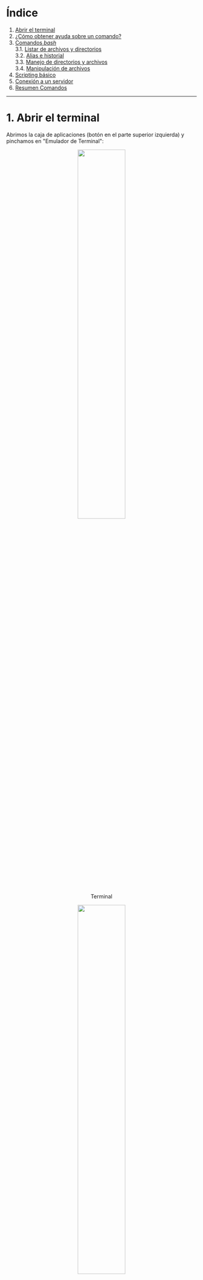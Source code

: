 # Índice <a name="indice"></a>

1. [Abrir el terminal](#terminal)
2. [¿Cómo obtener ayuda sobre un comando?](#ayuda)  
3. [Comandos _bash_](#comandos)  
	3.1. [Listar de archivos y directorios](#archivos)  
	3.2. [Alias e historial](#alias)  
	3.3. [Manejo de directorios y archivos](#directorios)  
	3.4. [Manipulación de archivos](#ficheros)  
4. [Scripting básico](#scripts)
5. [Conexión a un servidor](#server)
6. [Resumen Comandos](#resumen)
<!--7. [Tarea](#tarea) -->

<!--
Cosas pendientes que sería interesante ver
wget / curl
scp
ftp/sftp
-->

***

# 1. Abrir el terminal <a name="terminal"></a> 

Abrimos la caja de aplicaciones (botón en el parte superior izquierda) y pinchamos en "Emulador de Terminal":  
<p align="center" width="100%">
	<img width="50%" src="./images/desktop.png">
</p>

<p align="center">Terminal</p>
<p align="center" width="100%">
	<img width="50%" src="./images/terminal.png">
</p>

# 2. ¿Cómo obtener ayuda sobre un comando?  <a name="ayuda"></a>  

> Ir al [Índice](#indice)

Para obtener ayuda sobre el uso de cualquier comando de _bash_ (_shell_ más habitual en GNU/Linux) podemos recurrir al [manual oficial de _bash_](https://www.gnu.org/software/bash/manual/bash.html), pero también podemos obtener ayuda directamente en el terminal usando el siguiente comando:  

```bash
# Quiero saber qué opciones tiene el comando "ls"
man ls
```

<p align="center" width="100%">
	<img width="50%" src="./images/man_ls.png">
</p>


También podemos probar lo siguiente:
```bash
ls --help
```

> [!NOTE]  
> Algunos comandos en lugar de _--help_ usan sólo _-h_.  

Si usamos el segundo comando nos muestra en el terminal (salida estándar o _stdout_) todo el texto de la ayuda completo y tendremos que ir subiendo para buscar la información que buscamos. Sin embargo, con _mam ls_ la ayuda se muestra poco a poco de modo que pulsado las flechas del teclado (o también la barra espaciadora) podremos ir avanzando en el texto de la ayuda. Para salir debemos pulsar "q" o _ctrl+c_ (cancelar un proceso). 

Otra opción sería usar el comando _whatis_ que nos devuelve una muy breve reseña de en qué consiste el comando:

```bash
whatis ls
# Salida: ls (1) - list directory contents
```

Una herramienta muy útil online es [explainshell.com](https://explainshell.com/) donde podemos poner el comando completo que no entendemos (con sus parámetros/opciones) y nos explicada cada parte de éste de una manera bastante visual:  

<p align="center" width="100%">
	<img width="100%" src="./images/explainshell.png">
</p>

Finalmente, todo buen "Bioinformático" copia y pega el comando (o el mensaje de error de algún comando) en _google_ para encontrar la solución navegando por las distintas páginas. Pero más recientemente, las herramientas de inteligencia artificial (ChatGPT, Gemini, Copilot, etc.) nos permiten obtener la misma ayuda sin necesidad de navegar por varias páginas hasta encontrar la solución (pero hay que tener unos conocimientos mínimos para entender si lo que nos está diciendo es correcto o no).  

<p align="center" width="100%">
	<img width="75%" src="./images/gemini.png">
</p>

# 3. Comandos _bash_ <a name="comandos"><a/>  

[Índice](#indice)

La mayoría de las distribuciones de GNU/Linux utilizan _bash_ como _shell_ pero existen muchas otras como _tsch_, _zsh_, _sh_, _ksh_, etc. En Mac, desde que utilizan sus propios procesadores (M1, M2, etc.) utilizan por defecto _zsh_, que se puede cambiar por _bash_, aunque la mayoría de los comandos son iguales en todas las _shell_. 


## 3.1. Listar de archivos y carpetas <a name="archivos"><a/>  

> Ir al [Índice](#indice)

### _ls_ (_list_)

Este comando permite ver/listar los archivos/ficheros y las carpetas/directorios que hay en la ubicación actual:  

```bash
ls
```
<p align="center" width="100%">
	<img width="75%" src="./images/ls.png">
</p>

En la mayoría de las _shells_ actualmente los archivos y directorias se colorean de manera diferente (también los enlaces simbólicos o accessos directos, ver más abajo para saber qué son).  

Pero si no es así y queremos ver los archivos y carpetas coloreados diferencialmente debemos usar la siguiente opción:  

```bash
ls --color=auto

# En Mac sería: ls -G
```

Si queremos obtener más información de los archivos y directorios podemos utilizar la opción _-l_ que además nos proporciona un formato tipo tabla más fácil de visualizar:  

```bash
ls -l
```
<p align="center" width="100%">
	<img width="75%" src="./images/ls2.png">
</p>


El espacio que ocupan los archivos por defecto se nos indica en bytes, pero si queremos que se indique de una manera más comprensible podemos añadir la opción _-h_:

```bash
ls -l -h 

# También podemos juntar las opciones

ls -lh
```
<p align="center" width="100%">
	<img width="75%" src="./images/ls3.png">
</p>

Si queremos ordenar los archivos por su fecha de modificación (más reciente a más antiguo) podemos utilizar la opción _-t_:

```bash
ls -lht
```

<p align="center" width="100%">
	<img width="75%" src="./images/ls4.png">
</p>

Si queremos que el orden sea el inverso (más antiguo a más reciente) añadimos la opción _-r_:

```bash
ls -lhtr
```

<p align="center" width="100%">
	<img width="75%" src="./images/ls5.png">
</p>

Lo que nos muestra el comando _ls_ con las opciones que hemos visto hasta ahora son solo los archivos y directorios visibles, sin embargo, hay muchos otros archivos o directorios ocultos, cuyo nombre empieza por "." que generalmente no vemos, y que conviene no tocar si no tenemos mucha experiencia con GNU/Linux. Para ver los archivos y directorios ocultos usaremos la opción _-a_:

```bash
ls -lha
```

<p align="center" width="100%">
	<img width="75%" src="./images/ls6.png">
</p>

<a name="dir_especiales"><a/>
Aquí quiero que veamos dos directorios especiales que existen dentro de todos los directorios:

- Directorio ".": hace referencia al propio directorio en el que nos encontramos.  
- Directorio "..": hace referencia al directorio superior (_parent_) que nos permitirá cambiar a este.  

La utilidad de estos dos directorios especiales los veremos en el siguiente apartado.  

Otro archivo oculto interesante es _.profile_ o _.bashrc_ donde, cuando tiene más experiencia, puedes incluir instrucciones que se ejecutarán al arrastar el terminal.  

> Si queremos crear un fichero oculto por la razón que sea, simplemente tenemos que cambiarle el nombre para que empiece por ".".  

## 3.2 Alias e historial <a name="alias"><a/>  

> Ir al [Índice](#indice)

En el caso del comando _ls_, que es un comando muy utilizado, si queremos usar varias de las opciones que hemos visto, puede ser un poco tedioso escribirlo todas las veces (_ls -lh --color=auto_). Afortunadamente, en casi todos los sistemas basado en Linux tenemos la opción de pulsar la flecha hacia arriba para ver los comandos que hemos escrito anteriormente (con posibilidad de editarlos si había algún error). Esto es lo que se conoce como historial, que también podemos verlo escribiendo _history_. 

```bash
history
```

<p align="center" width="100%">
	<img width="50%" src="./images/history.png">
</p>

Podemos copiar comandos del historial para volver a usarlos. 

> [!IMPORTANT]
> Para copiar y pegar en el terminal no se usa _**ctrl+c**_ y _**ctrl+v**_ (principalmente porque _**ctrl+c**_ está reservado para cancelar algún comando en ejecución). Podemos usar el botón derecho del ratón y darle a copiar/pegar en el menú que aparece o podemos usar _**ctrl+shift+c**_ para copiar y _**ctrl+shift+v**_ para pegar (si lo que copiamos y pegamos tienes varias líneas aparecerá una ventana que nos preguntará si estamos seguros).  

Además del historial, podemos crear un _alias_ (es como una especie de acceso directo o atajo). Tendremos que decidir un nombre para nuestro comando abreviado (por ejemplo, yo voy a usar la letra "l":

```bash
alias l='ls -lh --color=auto'
```

> [!IMPORTANT]
> Hay que tener cuidado al elegir el nombre de los alias para evitar usar algún termino que ya exista para otro comando.  

De este modo cada vez que yo ejecute _l_ en realidad estaré ejecutando _ls -lh --color=auto_. Sin embargo, cuando cerremos el terminal y lo volvamos a abrir el alias habrá desaparecido. Para hacerlo permanente habrá que meter esta instrucción en el fichero _.bashrc_ (en otras _shells_ este fichero puede llamarse de manera diferente: _.tcshrc_, _.zhrc_, etc.). Estos ficheros se denominan _ficheros de iniciación_ y contienen instrucciones esenciales para el funcinamiento de la _shell_ como la localización de los comandos, librerías y binarios que estamos ejecutando. Estos ficheros son leidos cuando iniciamos una sesión en el terminal.  

Para añadir una insctrucción en _.bashrc_ vamos a utilizar un editor de texto que viene integrado en el terminal: _nano_.  

```bash
nano .bashrc
```
<p align="center" width="100%">
	<img width="75%" src="./images/nano1.png">
</p>

Este fichero contiene muchas instrucciones que no vamos a tocar. Simplemente iremos al final del fichero, usando las fechas del teclado, y añadiremos al final el alias que queremos usar:  

<p align="center" width="100%">
	<img width="75%" src="./images/nano2.png">
</p>

Para salir/guardar los cambios pulsamos _**ctrl+x**_, nos preguntará si queremos guardar los cambios, pulsaremos "y" y luego nos pedirá confirmar el nombre del fichero pulsando "enter".  

Entonces habremos salido del editor, pero aún no se habrán actualizado los cambios que hemos introducido en el fichero. Para actualizarlo podemos hacer un _source .bashrc_, que básicamente lee el fichero y ejecuta los comando que hay en él o bien cerramos el terminal y lo volvemos a abrir, ya que estos ficheros se leen/ejecutan al arrascar el terminal. Ahora ya tenemos el alias disponible y no tendremos que volver a escribir todo el comando de nuevo. Obviamente podemos tener todos los alias que queramos, por ejemplo, otro alias interesante sería _alias ll='ls -lhtra --color=auto'_ que nos permite ver todos los ficheros, incluidos los ocultos ordenados por fecha de manera inversa. Esto es útil para ver los ficheros/directorios nuevos que se hayan creado como parte de un programa/comando que estemos ejecutando.  

## 3.3. Manejo de directorios y archivos <a name="directorios"><a/>  

> Ir al [Índice](#indice)

Antes de empezar a aprender los comandos necesarios para movernos y manejar directorios es necesario que conozcamos la estructura de directorios de Linux. 

Los sistemas GNU/Linux tienen un patrón bastante estricto y específico al respecto de la organización jerárquica de los directorios, definido por _Filesystem Hierarquy Standard_ (_FHS_), para evitar problemas de compatibilidad entre distribuciones y conseguir un sistema operativo sólido.  

La base de esta jerarquía es el directorio raíz (_root_), que se representa con el signo «/», y contiene al resto de directorios/archivos. 

<p align="center" width="100%">
	<img width="100%" src="./images/tree.jpg">
</p>

Dentro del directorio raíz («/») encontramos varios directorios que posee funciones específicas para el sistema operativo. Los principales se describen en la siguiente tabla:


| Directorio  | Descripción                                                                                                                         |
|-------------|-------------------------------------------------------------------------------------------------------------------------------------|
| /bin        | aplicaciones binarias importantes                                                                                                   |
| /boot       | Ficheros de configuración del arranque, núcleos y otros ficheros necesarios para el arranque (boot) del equipo.                     |
| /dev        | los ficheros de dispositivo                                                                                                         |
| /etc        | ficheros de configuración, scripts de arranque, etc.                                                                                |
| /home       | directorios personales (home) para los diferentes usuarios.                                                                         |
| /lib        | librerías del sistema (libraries)                                                                                                   |
| /media      | particiones montadas (cargadas) automáticamente en el disco duro y medios (media) extraíbles como CDs, cámaras digitales, etc.      |
| /mnt        | sistemas de archivos montados manualmente en el disco duro.                                                                         |
| /opt        | proporciona una ubicación donde instalar aplicaciones opcionales (de terceros)                                                      |
| /proc       | directorio dinámico especial que mantiene información sobre el estado del sistema, incluyendo los procesos actualmente en ejecución |
| /root       | directorio personal del usuario root (superusuario); también llamado "barra-root".                                                  |
| /sbin       | binarios importantes del sistema                                                                                                    |
| /sys        | archivos del sistema (system)                                                                                                       |
| /tmp        | temporary files                                                                                                                     |
| /usr        | aplicaciones y archivos a los que puede acceder la mayoría de los usuarios                                                          |
| /var        | archivos variables como archivos de registros y bases de datos                                                                      |  

Para más detalles ver: [Linux Fundation](https://www.linuxfoundation.org/blog/blog/classic-sysadmin-the-linux-filesystem-explained), [Ayuda Linux](https://ayudalinux.com/estructura-sistema-archivos/) y [Ayuda Ubuntu](https://help.ubuntu.com/kubuntu/desktopguide/es/directories-file-systems.html).  

En este punto no es muy importante conocer los detalles de cada uno de estos directorios, ya que para hacer modificaciones en estos se requieren conocimientos más avanzados. 

El único directorio en el que nosotros vamos a trabajar en _home_, que contiene los archivos/directorios de cada uno de los usuarios (un mismo equipo con Linux puede tener más de un usuario definido, igual que en otros sistemas operativos). Cuando arrancamos el terminal o el visor de archivos generalmente nos llevará a la carpeta de nuestro usuario dentro de la carpeta _home_, por ejemplo, _/home/usuario/_. Para saber el directorio en el que nos encontramos podemos utilizar el comando _pwd_:

```bash
pwd

# Salida: /home/usuario
```

### Moverse entre directorios

Para cambiar de directorio utilizaremos el comando _cd_ (_change directory_). Por ejemplo, si queremos acceder a la carpeta _Descargas_ dentro de nuestra carpeta de usuario podemos escribir:

```bash
cd Descargas
```

Tras ello podemos comprobar con _pwd_ que ahora estamos en la carpeta _/home/usuario/Descargas/_.  

¿Qué ocurre si en lugar de _Descargas_ nos equivocamos y escribimos el nombre mal por error?  

```bash
cd descargas

# Salida: bash: cd: descargas: No existe el archivo o el directorio
```
> [!IMPORTANT]
> Efectivamente, Linux distingue entre mayúsculas y minúsculas, y por lo tanto, la carpeta _descargas_ no existe, y así nos lo indica el comando cuando lo ejecutamos.  

Para evitar este tipo de errores al escribir podemos hacer uso del tabulador (tecla TAB). Simplemente escribiendo las primeras letras del nombre de un archivo o directorio el terminal completará el nombre si sólo hay una opción, si hubiera más, pulsando TAB dos veces, te mostrará los nombre disponibles en el directorio actual. En el segundo caso podemos añadir alguna letra más del nombre y pulsar TAB para que se complete el nombre. Esto se conoce como _autocompletado_, y es muy útil para evitar errores.  

Bien, ahora que estamos en _/home/usuario/Descargas/_, ¿cómo vuelvo hacia atrás, a la carpeta anterior?  
Para ello usaremos uno de los 2 directorios especiales que hay dentro de cada directorio que vimos antes (ver [aquí](#dir_especiales)). En este caso usaremos el directorio ".." que hace referencia al directorio superior (_parent_), el que esta justo encima en la jerarquía:

```bash
cd ..
```

Ahora, si usamos _pwd_, podremos comprobar que hemos vuelto a _/home/usuario/_, y por lo tanto, hemos salido de la carpeta _Descargas_. 

Si queremos movernes varios niveles al mismo tiempo podemos encaderar la ruta a la que queremos entrar, Por ejemplo:

```bash
cd snap/firefox/common/
```

Y para ir hacia atrás varios directorios basta con encaderar ".." así:

```bash
cd ../../..
```

De este modo hemos ido 3 directorios hacia abajo en el jerarquía, hasta llegar a _/home/usuario/snap/firefox/common/_ y luego hemos subido 3 directorio para volver a _/home/usuario/_. 

Si ejecutamos el comando _cd_ sin ningún argumento (en este caso una ruta de un directorio) nos llegará a la carpeta _/home/usuario/_, que generalmente se refiero como _home_. También es posible hacer lo mismo con el caracter especial «~» (virgulilla, alt+4):

```bash
cd ~

# o podríamos usar este comodín en una ruta de directorios si no estamos en home

cd ~/snap/firefox/common/

# Esto es lo mismo que 
cd /home/usuario/snap/firefox/common/

# ~ = /home/usuario/

```

La otra carpeta especial que vimos anteriormente (".") hace referencia al directorio en el que estamos, es como decirle a la _shell_ que estamos aquí. Por lo tanto, podemos especificar un poco más al cambiar de directorio, borrar un directorio o un fichero, etc., añadiendo este punto en las instrucciones:

```bash
# Ejemplos- 
cd ./bia
rm -r ./bia
rm ./mi_fichero.txt
```
Esto no parece muy útil ahora mismo (a la par que inecesario), pero lo será necesario más adelante.

Por otro lado, si en lugar de movernos con _cd_, lo único que queremos es ver que hay en una carpeta podemos usar el comando _ls_ con la ruta que queremos explorar:

```bash
ls -lh snap/firefox/
# o
ls -lh ./snap/firefox/
# o
ls -lh ~/snap/firefox/
# o
ls -lh /home/usuario/snap/firefox/

# Todas son equivalentes
```
De esta manera veremos el contenido de la carpeta sin movernos de donde estamos.  

### Crear y borrar archivos y carpetas

Ahora vamos a crear un directorio con el comando _mkdir_ (_make directory_):

```bash
# vamos a home
cd
#
mkdir bia
```

Para eliminarlo usaremos el comando _rmdir_ (_remove directory_):
```bash
rmdir bia
```

> [!NOTE]
> _rmdir_ sólo sirve para eliminar directorios que estén vacíos.  

Vamos ahora a crear el directorio de nuevo, nos meteremos en este, y vamos a crear un fichero en su interior con el comando _touch_ (crea un fichero vacío con el nombre especificado) y un subdirectorio:

```bash
mkdir bia
cd bia
touch mi_fichero.txt
mkdir sub_bia
cd ..
```
> [!NOTE]
> Es recomendable no usar espacios, tildes o caracteres especiales (¿?!$.., salvo "-" o "\_") en los nombres de archivos o directorios en Linux. 

Si ahora intentamos borrar el directorio con _rmdir_ nos a dará el siguiente error:

`rmdir: fallo al borrar 'bia': El directorio no está vacío`

Podemos entrar en el directorio _bia_ y borrar el archivo _mi_fichero.txt_ con el comando _rm_ (_remove_) y el subdirectorio _sub_bia_ con _rmdir_ (que está vacío)...

```bash
cd bia
rm mi_fichero.txt
rmdir sub_bia
cd ..
```

O, podemos hacer uso de la _-r_ del comando _rm_ que elimina el contenido de un directorio de manera recursiva, es decir, entra en el directorio y todos los subdirectorio y elimina todas los archivos y directorios que encuentre.  

```bash
rm -r bia
```

> [!WARNING]
> Lo que se borra en el terminal (a través de la _shell_) se elimina definitivamente, no va a ninguna papelera de reciclaje de la que podemos recuperar lo archivos o directorios. Por lo tanto, hay que estar muy seguro cuando se borra algo. Para evitar errores podemos usar la opción _-i_ de _rm_ para que nos pregunte antes de borrar si estamos seguros (_rm -i mi_fichero.txt_). Podríamos incluir un alias en _.bashrc_ como ya hicimos antes para que siempre nos pregunta y evitar problemas (_alias rm='rm -i'_).  


### Mover/renombrar y copiar archivos y directorios

Antes de empezar necesitamos crear algunos archivos y directorios:

```bash
cd
mkdir bia
cd bia
mkdir sub_bia
mkdir sub_bia_2
touch mi_fichero.txt
touch ./sub_bia_2/mi_fichero_2.txt
cd ~/bia
```

Podemos usar el comando _tree_ para ver la estructura del directorio que hemos creado:
```bash
tree .

# Salida:
# .
#├── mi_fichero.txt
#├── sub_bia
#└── sub_bia_2
#    └── mi_fichero_2.txt
```

Ahora vamos a hacer algunos movimientos. 

Vamos a mover _mi_fichero.txt_ a la carpeta _sub_bia_. Para ello usaremos el comando _mv_ (_move_):
```bash
mv mi_fichero.txt sub_bia

# mv ./mi_fichero.txt ./sub_bia
# También podemos añadir una barra (slash) al final de sub_bia para especificar que es un directorio
# mv ./mi_fichero.txt ./sub_bia/

tree .
# .
# ├── sub_bia
# │   └── mi_fichero.txt
# └── sub_bia_2
#     └── mi_fichero_2.txt
```

Para mover directorios se hace exáctamente igual. Vamos a mover _sub_bia_ dentro de _sub_bia_2_:

```bash
mv sub_bia sub_bia_2
# mv ./sub_bia ./sub_bia_2
# mv ./sub_bia/ ./sub_bia_2/
tree .
# .
# └── sub_bia_2
#     ├── mi_fichero_2.txt
#     └── sub_bia
#         └── mi_fichero.txt
```

Básicamente el comando _mv_ toma 2 argumentos (o más, ver más abajo); lo que queremos mover y dónde queremos moverlo.  

¿Cómo muevo la carpeta _sub_bia_ fuera de _sub_bia_2_ donde estaba antes? Hay varias opciones:

```bash
# Escribiendo las rutas completas (o rutas absolutas)
mv /home/usuario/bia/sub_bia_2/sub_bia/ /home/usuario/bia/

# Usando la carpeta especial "." (desde /home/usuario/bia/, es decir, le decimos que mueva la carpeta a "aquí")
mv sub_bia_2/sub_bia .
# mv ./sub_bia_2/sub_bia .
# mv ./sub_bia_2/sub_bia/ .

# Usando la carpeta especial ".." (desde /home/usuario/bia/sub_bia_2/, es decir, le decimos que mueva la carpeta a la carpeta superior o parent)
cd sub_bia_2
mv sub_bia ..
# mv ./sub_bia ..
# mv ./sub_bia/ ..
```
Con ficheros, en lugar de directorios el comando _mv_ funciona exáctamente igual. También podemos mover más de una cosa a la vez. Para ello, le vamos a indicar varias cosas que queremos mover y por último el destino. Es decir, en este caso, el comando tomará más argumentos, siendo el último el destino. Vamos a mover los ficheros _mi_fichero.txt_ (dentro de _sub_bia_) y _mi_fichero_2.txt_ (dentro de _sub_bia_2_) a la carpeta superior (_bia_):

```bash
cd /home/usuario/bia
mv sub_bia/mi_fichero.txt sub_bia_2/mi_fichero_2.txt .
# mv /home/usuario/bia/sub_bia/mi_fichero.txt /home/usuario/bia/sub_bia_2/mi_fichero_2.txt /home/usuario/bia
tree .
#.
#├── mi_fichero_2.txt
#├── mi_fichero.txt
#├── sub_bia
#└── sub_bia_2
```

¿Cómo cambiamos el nombre a un archivo/directorio? 

Usando el comando _mv_, pero en lugar de ponerle un destino distinto al actual le indicamos el nuevo nombre que queremos darle. Obviamente este nuevo nombre debe ser único, que no exista un archivo o directorio con ese nombre, porque en el caso de existir lo que estamos haciendo en mover el archivo/directorio o en el peor de los casos estaremos sobre-escribiendo un archivo que ya existe. Vamos a renombrar _mi_fichero.txt_ a _mi_archivo.txt_:

```bash
mv mi_fichero.txt mi_archivo.txt
tree .
#.
#├── mi_fichero_2.txt
#├── mi_archivo.txt
#├── sub_bia
#└── sub_bia_2
```

Ahora vamos a renombrar el directorio _sub_bia_:

```bash
mv sub_bia sub_bia_1
tree .
#.
#├── mi_fichero_2.txt
#├── mi_archivo.txt
#├── sub_bia_1
#└── sub_bia_2
```

Las operaciones de renombrado y movimiento se pueden combinar, es decir, podemos mover y renombrar un fichero/directorio a la vez:

```bash
mv mi_fichero_2.txt ./sub_bia_2/mi_archivo_2.txt

tree .
#.
#├── mi_archivo.txt
#├── sub_bia_1
#└── sub_bia_2
#    └── mi_archivo_2.txt
```

Tomamos _mi_fichero_2.txt_ y le damos un nuevo destino en _sub_bia_2_ con un nuevo nombre _mi_archivo_2.txt_.  

Para copiar archivos o carpetas usaremos el comando _cp_ (_copy_) de manera muy similar a cómo hemos usado el comando _mv_. En general a _cp_ debemos pasarle 2 argumentos, aquello que queremos copias (archivos or directorios) y dónde queremos copiarlos.  

Por ejemplo, vamos a copiar el fichero _mi_archivo.txt_ al interior de la carpeta _sub_bia_1_:

```bash
cp mi_archivo.txt sub_bia_1

tree .
#.
#├── mi_archivo.txt
#├── sub_bia_1
#    └── mi_archivo.txt
#└── sub_bia_2
#    └── mi_archivo_2.txt
```

¿Cómo hago una copia del fichero _mi_archivo.txt_ en el mismo directorio? Obviamente no podrá llamarse igual, porque entonces no estaremos haciendo una copia. Entonces, en lugar de darle un destino como segundo argumento, tendremos que darle un nuevo nombre (que no ha de existir en el directorio):

```bash
cp mi_archivo.txt mi_archivo_3.txt

tree .
#.
#├── mi_archivo_3.txt
#├── mi_archivo.txt
#├── sub_bia_1
#    └── mi_archivo.txt
#└── sub_bia_2
#    └── mi_archivo_2.txt
```

¿Cómo copiamos directorios? Usamos la misma estrategia, pero debemos añadir al comando _cp_ la opción _-r_ (_recursive_), que copiará el directorio y todo su contenido:

```bash
cp -r sub_bia_1 sub_bia_2

tree .
#.
#├── mi_archivo_3.txt
#├── mi_archivo.txt
#├── sub_bia_1
#│    └── mi_archivo.txt
#└── sub_bia_2
#    ├── mi_archivo_2.txt
#    └── sub_bia_1
#        └── mi_archivo.txt
```

Con el comando _cp_ podemos copiar y renombrar al mismo tiempo, parecido a como hicimos con _mv_, además del destino en el que queremos copiar el archivo/directorio, debemos incluir el nuevo nombre:

```bash
cp -r sub_bia_1 sub_bia_2/sub_bia_3

tree .
#.
#├── mi_archivo_3.txt
#├── mi_archivo.txt
#├── sub_bia_1
#│    └── mi_archivo.txt
#└── sub_bia_2
#    ├── mi_archivo_2.txt
#    └── sub_bia_1
#        └── mi_archivo.txt
#    └── sub_bia_3
#        └── mi_archivo.txt
```

Como en _mv_ podemos procesar, en el caso de _cp_ copiar, varios archivos/directorios al mismo tiempo, incluyendo siempre el destino como último argumento del comando:


```bash
cp mi_archivo.txt mi_archivo_3.txt sub_bia_2

tree .
#.
#├── mi_archivo_3.txt
#├── mi_archivo.txt
#├── sub_bia_1
#│    └── mi_archivo.txt
#└── sub_bia_2
#    ├── mi_archivo_2.txt
#    ├── mi_archivo_3.txt
#    ├── mi_archivo.txt
#    └── sub_bia_1
#        └── mi_archivo.txt
#    └── sub_bia_3
#        └── mi_archivo.txt
```

### Wildcards

Si quisieramos mover o copiar muchos archivos/directorios ponerlos todos como argumentos puede ser bastante tedioso. Imaginad que queremos mover 20 archivos, tendríamos que poner 20 argumentos en el comando y luego el destino. Para hacer esto más sencillo tenemos lo que se conoce como _wildcards_, que podríamos traducir como comodines. Vamos a ver los 2 más importantes: «\*» y «?» (para más info ver [aquí](https://rsg-ecuador.github.io/unix.bioinfo.rsgecuador/content/Curso_basico/03_Manejo_terminal/5_wildcards.html)). 

El comodín «?» sirve para sustituir un único caracter por cualquier cosa. Por ejemplo, si quieramos mover los archivos _mi_archivo_2.txt_ y _mi_archivo_3.txt_ dentro de la carpeta _sub_bia_2_ lo podríamos hacer así:

```bash
cd sub_bia_2
mv mi_archivo_?.txt sub_bia_1
cd ..

tree .
#.
#├── mi_archivo_3.txt
#├── mi_archivo.txt
#├── sub_bia_1
#│    └── mi_archivo.txt
#└── sub_bia_2
#    ├── mi_archivo.txt
#    ├── sub_bia_1
#    │    ├── mi_archivo_2.txt
#    │    ├── mi_archivo_3.txt
#    │    └── mi_archivo.txt
#    └── sub_bia_3
#        └── mi_archivo.txt
```

En este ejemplo, los nombres sólo se diferencia en un caracter, podemos añadir tanto «?» como sean necesario (ex: _mi_archivo??.txt_ permitiría copiar todos los fichero tipo _mi_archivo_01.txt_, _mi_archivo_02.txt_, _mi_archivo_xx.txt_, etc., siempre son 2 caracteres en la zona de los 2 comodines).  


El segundo comodín, «\*», permite sustituir cualquier caracter y cualquier número de caracteres, lo que lo hace más potente que el primero. Vamos a crear una nueva carpeta y vamos a copiar todos los archivos acabados en _.txt_ de la carpeta _sub_bia_2/sub_bia_1_:

```bash
mkdir sub_bia_4
cp ./sub_bia_2/sub_bia_1/*.txt sub_bia_4

tree .

#.
#├── mi_archivo_3.txt
#├── mi_archivo.txt
#├── sub_bia_1
#│    └── mi_archivo.txt
#├── sub_bia_2
#│    ├── mi_archivo.txt
#│    ├── sub_bia_1
#│    │    ├── mi_archivo_2.txt
#│    │    ├── mi_archivo_3.txt
#│    │    └── mi_archivo.txt
#│    └── sub_bia_3
#│        └── mi_archivo.txt
#└── sub_bia_4
#    ├── mi_archivo_2.txt
#    ├── mi_archivo_3.txt
#    └── mi_archivo.txt
```

También podemos usar los comodines (_wildcards_) para eliminar varios archivos/directorios al mismo tiempo:

```bash
rm ./sub_bia_4/*.txt

tree .

#.
#├── mi_archivo_3.txt
#├── mi_archivo.txt
#├── sub_bia_1
#│    └── mi_archivo.txt
#├── sub_bia_2
#│    ├── mi_archivo.txt
#│    ├── sub_bia_1
#│    │    ├── mi_archivo_2.txt
#│    │    ├── mi_archivo_3.txt
#│    │    └── mi_archivo.txt
#│    └── sub_bia_3
#│        └── mi_archivo.txt
#└── sub_bia_4
```

### Enlaces simbólicos (_symbolic links_)

Si trabajamos con archivos de secuenciación masiva, a veces, lo archivos son muy grandes (≥1Gb), y dado que contienen los datos fundamentales de nuestro experimento, es mejor no manipularlos directamente, ni trabajar en el directorio en el que los tenemos, para evitar borrados accidentales. Obviamente podríamos crear una copia de los archivos, pero eso podría suponer problemas de almacenamiento en el disco duro, que podría llenarse e impedir realizar cualquier análisis for falta de espacio. Para solucionar esto (y otros problemas similares en otras áreas) existe lo que se conoce como **Enlaces simbólicos**. Son similares a los _accesos directos_ en otros sistemas operativos como Windows. Básicamente crearemos un enlace, no una copia, del archivo en otro lugar para poder trabajar con lo archivos. Si accidentalmente barrásemos este enlace simbólico, no pasaría nada, porque el archivo original estaría protegido en otro lugar. Para crear los enlaces simbólicos usaremos el comando _ls_. Vamos crear algunos directorios y archivos para el ejemplo:

```bash
cd
mkdir datos
cd datos
touch secuencias_super_importantes.fastq
cd ..
```

Ahora tenemos nuestros datos, que hemos obtenido con esfuerzo y probablemente con un coste elevado, y no queremos perderlos. Para trabajar con los datos haremos un enlace simbólico al archivo en otro directorio separado:

```bash
cd
mkdir analisis_datos
cd analisis_datos
ln -s /home/usuario/datos/secuencias_super_importantes.fastq .
```
<p align="center" width="100%">
	<img width="100%" src="./images/link.png">
</p>

Como vemos los enlaces simbólicos se representa con un color diferente (_ls -lh --color=auto_) y nos indica dónde está el fichero original.

Hemos usado la opción _-s_ que significa _soft_, que es el tipo más habitual y para este curso no vamos a necesitar de otros tipos. Si queréis conocer más sobre los enlaces simbólicos podéis leerlo [aquí](https://rm-rf.es/diferencias-entre-soft-symbolic-y-hard-links/). 

También podemos ver que hemos puesto la ruta absoluta (desde la raiz «/»), que es lo más recomendable, aunque en Linux se podrían usar rutas relativas a nuestra posición actual (usando «..») y añadiendo la opción _-r_. Además, podemos nombrar nuestro enlace de una manera diferente al archivo original, dándole un nuevo nombre en el destino:

```bash
ln -sr ../datos/secuencias_super_importantes.fastq ./secuencias.fastq

tree .
#.
#├── secuencias.fastq -> ../datos/secuencias_super_importantes.fastq
#└── secuencias_super_importantes.fastq -> /home/usuario/datos/secuencias_super_importantes.fastq
```

Ahora podemos trabajar con los enlaces simbólicos como si fueran los archivos originales, sin miedo a perder la información, pues si los borramos, solo borramos el enlace, y además no ocupan casi nada en el disco duro, por lo que estamos ahorrando mucho espacio.  

> [!WARNING]
> En Mac, que es Linux, no existe la opción _«-r»_ por lo que hay que utilizar siempre rutas absolutas.  


## 3.4. Manipulación de archivos <a name="ficheros"><a/>  

> Ir al [Índice](#indice)

Lo primero que debemos saber es que hay 2 grandes tipos de archivos que nos conciernen en este punto: 

- **Texto plano**: el contenido del archivo es directemente legible por un humano. Un ejemplo de este tipo de archivos sería los de tipo _txt_, _csv_, _tsv_ y muchos otros que se usan en secuenciación masiva para almacenar las secuencias (_fasta_, _fastq_, _sam_, _vcf_, etc.), que los veremos más adelante.  
- **Binarios**: el contenido del archivo sólo es entendible por un humano si se usa un programa especial para abrirlo. Un ejemplo sería un archivo de Microsotf Word (_docx_), cuyo contenido sólo es legible si usamos un editor de texto, ya sea el propio Microsoft Word u otro compatible (ex_ LibreOffice). También son parcialmente binarios los archivos _pdf_, _png_, _jpeg_, etc. Si trataramos de ver el contenido de estos ficheros con un editor de texto plano sólo veríamos una sucesión de caracteres ininteligibles para nosotros/as, pero perfectamente entendibles por un ordenador.  

Otra cosa importante que mencionar es que las extensiones de los archivos (_.txt_, _.pdf_) sólo sirven para que el sistem operativo sepa con qué programa específico debe abrirlos.  

La mayoría de los archivos que vamos a manejar serán de tipo _texto plano_ y a veces estarán comprimidos para ocupar menos espacio (lo que los convierte en binarios).  

Ya hemos visto antes cómo crear un archivo vacío con el comando _touch_, pero hay otra formas de crear archivos, principalmente redirigiendo la salida estándar (_stdout_) de algún comando.  

Cuando ejecutamos un comando en el terminal, si este genera algún tipo de salida, se muestra en la pantalla del terminal, siendo esta la salida estándar por defecto. Utilizando el operados «>» podemos redirigir lo que se muestra por pantalla a un archivo. Para este ejemplo usaremos el comando _echo_ que muestra por pantalla el texto que le demos (también puede mostrar el contenido de una variable):

```bash
cd
cd bia
echo "Esto es una prueba" > nuevo_archivo.txt
```

Ahora podemos comprobar con _ls_ o _tree_ que hemos creado un nuevo archivo. En este caso, a diferencia de los anteriores en los que usamos el comando _touch_ para crearlos, el nuevo archivo no está vacío, lo que podemos comprobar por el espacio que ocupa:

<p align="center" width="100%">
	<img width="50%" src="./images/echo.png">
</p>

Si quisiéramos añadir algún texto a nuestro archivo de manera rápida podríamos usar también el comando _echo_, pero ahora, en lugar de usar al operador «>», que crearía un nuevo archivo sobre-escribiendo el que ya existe si usamos el mismo nombre, usaremos el operador «>>» que añade el nuevo contenido al archivo existente (si usamos este operador con el nombre de un fichero que no existe, se crear también y se añade el contenido):

```bash
echo "Voy a añadir nueva información" >> nueva_archivo.txt
```

Otra forma de crear, o editar, un archivo desde el terminal es usando diversos editores de texto plano que vienen ya pre-instalador en la _shell_. Los más habituales son _vim_, más antiguo y difícil de manejar pues debes conocer los atajos de teclado para operar, y _nano_ que es más intuitivo. Vamos a ver y editar nuestro archivo con _nano_:

```bash
nano nuevo_archivo.txt

# Añadimos o modificamos lo que queremos
# Para guardar pulsamos ctrl+o
# Para salir pulsamos ctrl+x
```

<p align="center" width="100%">
	<img width="75%" src="./images/nano3.png">
</p>


Como vemos en la parte inferior del editor tenemos una chuleta con los comandos que podemos usar, como guardar, cerrar, cortar y pegar, etc. La tecla _ctrl_ está simbolizada como «^» para ahorrar espacio. 


En lugar de editar un archivo que ya existe podemos crear uno nuevo escribiendo el nombre de un nuevo archivos que no exista:

```bash
nano nuevo_archivo_2.txt
```

Sin embargo, generalmente los archivos que vamos a manejar no son tan simples, por lo que para aprender los comandos más habituales para ver el contenido y analizar el contenido de un fichero de texto plano vamos a utilizar el archivo «countries.csv» (modificado de [aquí](https://simplemaps.com/data/countries)) y que tenéis disponible en la carpeta _/home/usuario/Documentos/_. Para no borrar accidentalmente el archivo vamos a hacernos una copia en una nueva carpeta:

```bash
cd
mkdir countries
cp /home/usuario/Documentos/countries.tsv countries
cd countries


# Alternativamente se puede descargar así
# gdown 13_db20_7_0mrrkg46xmK57SHsx73BP9i
```

Vamos a echar un vistazo al contenido del archivo con el comando _less_, que no muestra el contenido en trozos del tamaño de la ventana del terminal, que podremos ir moviendo con las fechas o con la barra de espacio. 

```bash
less countries
```

Quizás cuesta un poco, pero se puede intuir que estamos ante una tabla, lo que ya se podía intuir por su extensión _tsv_ (_tab separated values_, valores separados por tabuladores). Existe otro tipo de tablas en formato texto plano que sería el _csv_ (_comma separated values_, valores separados por comas), siendo ambos formatos importables en Microsoft Excel (o LibreOffice).  

En la visualización en el terminal a veces las columnas están un poco desfasadas dependiendo el tamaño del texto de cada "celda", por lo que no siempre es fácil verlo. En cualquier caso, estamos ante una tabla de paises con varios datos de cada uno de ellos (moneda usado, población, etc.). En la siguiente tabla podemos ver algo mejor las primers líneas del archivo.  

| country       | currency             | population | density | area     | gdp      | language   | driving_side | continent     | un_member | religion     |
|---------------|----------------------|------------|---------|----------|----------|------------|--------------|---------------|-----------|--------------|
| China         | Chinese Yuan         | 1413142846 | 147.2   |  9596960 | 17963170 | Chinese    | right        | Asia          |    TRUE   | No Religion  |
| India         | Indian Rupee         | 1399179585 | 425.6   |  3287263 |  3465541 | Hindi      | left         | Asia          |    TRUE   | Hinduism     |
| United States | United States Dollar |  339665118 | 34.5    |  9833517 | 25744100 | English    | right        | North America |    TRUE   | Christianity |
| Indonesia     | Rupiah               |  279476346 | 146.7   |  1904569 |  1319100 | Indonesian | left         | Asia          |    TRUE   | Islam        |
| Pakistan      | Pakistani Rupee      |  247653551 | 311.1   |   796095 |   326796 | Urdu       | left         | Asia          |    TRUE   | Islam        |
| Nigeria       | Naira                |  230842743 | 249.9   |   923768 |    15414 | English    | right        | Africa        |    TRUE   | Christianity |
| Brazil        | Brazilian Real       |  218689757 |    25.7 |  8515770 |  1920095 | Portuguese | right        | South America |    TRUE   | Christianity |
| Bangladesh    | Bangladeshi Taka     |  167184465 |  1126.1 |   148460 |   432677 | Bengali    | left         | Asia          |    TRUE   | Islam        |
| Russia        | Russian Ruble        |  141698923 |     8.3 | 17098242 |  2240422 | Russian    | right        | Europe        |    TRUE   | Christianity |

Para salir de la visualización del archivo que estamos haciendo con _less_ debemos pulsar la tecla «q» (_quit_) o _ctrl+c_ (_cancel_). 


Si sólo queremos echar un vistazo al inicio del archivo podemos usara el comando _head_, que por defecto nos muestra las primeras 10 líneas, pero que podemos modificar usando la opción _-n_ para mostrar las primeras n líneas que necesitemos:

```bash
head -n 5 countries.tsv

# country	currency	population	density	area	gdp	language	driving_side	continent	un_member	religion
# China	Chinese Yuan	1413142846	147.2	9596960	17963170	Chinese	right	Asia	TRUE	No Religion
# India	Indian Rupee	1399179585	425.6	3287263	3465541	Hindi	left	Asia	TRUE	Hinduism
# United States	United States Dollar	339665118	34.5	9833517	25744100	English	right	North America	TRUE	Christianity
# Indonesia	Rupiah	279476346	146.7	1904569	1319100	Indonesian	left	Asia	TRUE	Islam
```

_tail_ funciona igual que _head_, pero nos mostrará las n últimas líneas (por defecto 10):

```bash
tail -n 5 countries.tsv

# South Georgia and the South Sandwich Islands	Pound Sterling					English	left	Seven seas (open ocean)	FALSE	
# Heard Island and McDonald Islands				412			left	Seven seas (open ocean)	FALSE	
# Bouvet Island				49			right	Antarctica	FALSE	
# Antarctica				14200000				Antarctica	FALSE	No Religion
#
```

Como vemos, sólo nos muestra 4 líneas con contenido porque hay una última línea en blanco al final del archivo.


Podríamos combinar estos comandos, y otros, usando lo que se conoce como _pipes_, o tuberías, que básicamente permiten pasar la salida de un comando al siguiente. Por ejemplo, imaginamos que queremos copiar la información de India, que está en la tercera línea del fichero. Obviamente podríamos abrirlo con _nano_ y copiar la tercera línea, pero no siempre vamos a poder hacer esto por el tamaño de los archivos, que podrían llegar a no abrirse con _nano_ (o _vim_) o tardarían demasiado. Para hacerlo rápido podemos tomar las 3 primeras líneas con _head_ y luego pasar esas líneas a _tail_ y pedirle que nos devuelva sólo la última. Esto se ejecutaría así:

```bash
head -n 3 countries.tsv | tail -n 1

# India	Indian Rupee	1399179585	425.6	3287263	3465541	Hindi	left	Asia	TRUE	Hinduism
```

Hemos utilizado el operador «|» (_pipe_) para separar los comandos que se escribe pulsando alt+1. Veremos más adelante que podemos combinar muchos comandos usando _pipes_.  

Si quisiéramos guardar el resultado del comando anterior en un archivo se podrían añadir al final el operador «>» y darle el nombre que queramos al nuevo archivo:

```bash
head -n 3 countries.tsv | tail -n 1 > india.txt
```

En este caso no obtenemos ningún resultado por pantalla, ya que hemos redirigido la salida estándar (la pantalla del terminal) a un archivo («>») creando un nuevo archivo con la información. 

Supongamos ahora que queremos ver la información del medio de la tabla, por ejemplo Senegal. Podemos usar _less_ e ir buscando línea a línea hasta encontrar lo que buscamos o podemos usar un comando para hacerlo más rápido. En este caso vamos a utilizar el comando _grep_ que nos permite buscar texto (con o sin comodines, _wildcards_) en el contenido de un archivo. La sintaxis es sencilla, le decimos qué queremos buscar y dónde:

```bash
grep senegal countries.tsv
```

Nada, no nos devuelve nada. ¿Por qué? 

> [!IMPORTANT]
> Por que en Linux "senegal" no es lo mismo que "Senegal", es decir, Linux diferencia mayúsculas de minúsculas (en Windows y Mac esto no es así). 

Entonces podemos repetir la búsqueda con "Senegal" o bien, si no sabemos cómo está escrito en la tabla, podemos usar la opción «-i» de _grep_ que lo hace insensible a las mayúsculas/minúsculas:

```bash
grep -i senegal countries.tsv

# Senegal	West African Cfa Franc	18384660	93.5	196722	27775	French	right	Africa	TRUE	Islam
```

Ahora sí obtenemos el resultado deseado. 

Vale, pero y si no tenemos muy claro como se escribe el nombre de un país. Por ejemplo, en español Zimbabue se escribe así, pero y en inglés o en Shona (el idioma oficial de este país)... Probablemente no sea muy diferente, así que podemos hacer búsquedas con textos parciales, por ejemplo, solo "zi":

```bash
grep -i zi countries.tsv

#Brazil	Brazilian Real	218689757	25.7	8515770	1920095	Portuguese	right	South America	TRUE	Christianity
#Zimbabwe	Zimbabwean ZiG	15418674	39.5	390757	26418	English	left	Africa	TRUE	Christianity
```
Vemos que ha encontrado "zi" en 2 líneas de la tabla: Bra**zi**l y **Zi**mbabwe. 

Supongamos ahora que nos interesa saber qué paises se llaman "United lo que sea". Pero no tengo muy claro si "united" lleva una o 2 "t". Podríamos hacer la siguiente búsqueda:

```bash
grep -i unit* countries.tsv

```

Como vemos en la tabla de debajo con los resultados de la búsqueda anterior, tenemos algunos resultados de paises que su nombre no empieza por "united", si no que _grep_ ha encontrado el patrón _unit*_ en otras partes, mayoritariamente en la moneda usada por el país:

| United States                        | United States Dollar        | 339665118 | 34.5  | 9833517 | 25744100 | English    | right | North America           |  TRUE | Christianity |
|--------------------------------------|-----------------------------|----------:|-------|--------:|---------:|------------|-------|-------------------------|:-----:|--------------|
| United Kingdom                       | British Pound               |  68138484 | 279.7 |  243610 |  3089072 | English    | left  | Europe                  | FALSE | Christianity |
| Ecuador                              | United States Dollar        |  17483326 | 61.7  |  283561 |   115049 | Spanish    | right | South America           |  TRUE | Christianity |
| Tunisia                              | Tunisian Dinar              |  11976182 | 73.2  |  163610 |    46181 | Arabic     | right | Africa                  |  TRUE | Islam        |
| United Arab Emirates                 | United Arab Emirates Dirham |   9973449 | 119.3 |   83600 |   507063 | Arabic     | right | Asia                    |  TRUE | Islam        |
| El Salvador                          | United States Dollar        |   6602370 | 313.8 |   21041 |    32488 | Spanish    | right | North America           |  TRUE | Christianity |
| Panama                               | United States Dollar        |   4404108 | 58.4  |   75420 |    76522 | Spanish    | right | North America           |  TRUE | Christianity |
| Puerto Rico                          | United States Dollar        |   3057311 | 335.8 |    9104 |   113434 | Spanish    | right | North America           | FALSE | Christianity |
| Timor-Leste                          | United States Dollar        |   1476042 | 99.2  |   14874 |     3204 | Portuguese | left  | Asia                    |  TRUE | Christianity |
| Guam                                 | United States Dollar        |    169330 | 311.3 |     544 |          | English    | right | Oceania                 | FALSE | Christianity |
| United States Virgin Islands         | United States Dollar        |    104917 | 54.9  |    1910 |          | English    | left  | North America           | FALSE | Christianity |
| Federated States of Micronesia       | United States Dollar        |    100319 | 142.9 |     702 |      427 | English    | right | Oceania                 |  TRUE | Christianity |
| Marshall Islands                     | United States Dollar        |     80966 | 447.3 |     181 |      279 | English    | right | Oceania                 |  TRUE | Christianity |
| Turks and Caicos Islands             | United States Dollar        |     59367 | 62.6  |     948 |     1138 | English    | left  | North America           | FALSE | Christianity |
| Northern Mariana Islands             | United States Dollar        |     51295 | 110.5 |     464 |          | English    | right | Oceania                 | FALSE | Christianity |
| American Samoa                       | United States Dollar        |     44620 | 199.2 |     224 |      709 | English    | right | Oceania                 | FALSE | Christianity |
| British Virgin Islands               | United States Dollar        |     39369 | 260.7 |     151 |          | English    | left  | North America           | FALSE | Christianity |
| Caribbean Netherlands                | United States Dollar        |     30397 |       |         |      725 | English    | right | North America           | FALSE | Christianity |
| Palau                                | United States Dollar        |     21779 | 47.4  |     459 |      225 | English    | right | Oceania                 |  TRUE | Christianity |
| United States Minor Outlying Islands | United States Dollar        |       300 |   6.1 | 49.26   |          | English    | right | North America           | FALSE | Christianity |
| British Indian Ocean Territory       | United States Dollar        |           |       |      60 |          | English    | right | Seven seas (open ocean) | FALSE | Islam        |
| Réunion                              | Euro                        |           |       |         |          | French     | right | Africa                  | FALSE | Christianity |

Pero eso no es lo que queríamos. ¿Cómo le decimos a _grep_ que busque en el nombre de los paises? Pues sabemos que el nombre del país es lo primero que parece en la tabla, luego, le podemos decir a _grep_ que busque al patrón justo al principio usando el operador «^» al inicio del patrón:

```bash
grep -i ^unit* countries.tsv

# United States	United States Dollar	339665118	34.5	9833517	25744100	English	right	North America	TRUE	Christianity
# United Kingdom	British Pound	68138484	279.7	243610	3089072	English	left	Europe	FALSE	Christianity
# United Arab Emirates	United Arab Emirates Dirham	9973449	119.3	83600	507063	Arabic	right	Asia	TRUE	Islam
# United States Virgin Islands	United States Dollar	104917	54.9	1910		English	left	North America	FALSE	Christianity
# United States Minor Outlying Islands	United States Dollar	300	6.1	49.26		English	right	North America	FALSE	Christianity

```

También podemos usar el operador «$» para buscar patrones que estén justo al final de cada línea. Por ejemplo, cuántos paises tienen como religión el Islam:

```bash
grep -i islam$ countries.tsv
```

¿Cuántos hay? Muchos... ¿Cómo podemo contarlos? ¿Manualmente? 

Usaremos el comando _wc_ (_word count_). Vas a ver primero cuántos paises hay en nuestra base de datos:

```bash
wc countries.tsv

# 255  3173 22161 countries.tsv
```

_wc_ no devulve, en este órden: el número de líneas, el número de palabras y el número de caracteres. 

Entonces tenemos 255 líneas en nuestra tabla, pero hay que restar 1 línea de la cabecera de la tabla, por lo tanto, tenemos 254 paises en la tabla.  

Si sólo estamos interesados en conocer el número de líneas podemos usar la opción «-l», o «-w» para las palabras o «-m» para caracteres. 

Ahora que ya sabemos contar líneas volvemos a la pregunta de cuántos paises tienen el Islam como religión principal. Vamos a pasarse a _wc_ la salida de _grep_ usando _pipes_:

```bash
grep -i islam$ countries.tsv | wc -l 

# 56
```

¿Y si queremos saber cuántos paises no cristianos hay en el mundo? Obviamente podemos contar el número de paises cristinos y luego restar ese número al número total de paises, pero también podemos hacerlo de una vez usando _grep_ y la opción «-v» que en lugar de devolver la líneas en las que encuentra el patrón (en este caso "Christianity") nos devuelve las líneas en las que no encuentra el patrón:

```bash
grep -v Christianity countries.tsv | wc -l 

# 91
```

> [!WARNING]
> A ese número hay que restarle 1, porque en la cabecera del archivo no aparece la palabra "Christianity" así que estará incluida en las que ha devuelto _grep_

Supongamos ahora que quiero guardarme la información de los paises budistas (_Buddhism_) e hinduistas (_Hinduism_) en una nueva tabla. Podríamos usar _grep_ para buscar primero un patrón y guardar en un archivo, luego buscar el otro y "añadir" el contenido:

```bash
grep Buddhism countries.tsv > subtable.tsv
grep Hinduism countries.tsv >> subtable.tsv
```

> [!NOTE]
> En el segundo _grep_ hemos usado el operador «>>» para añadir sobre un fichero que ya existe. 

Podríamos también querer tener la cabecera en esta nueva tabla, así que tendríamos que usar además _head_:

```bash
head -n 1 countries.tsv > subtable.tsv
grep Buddhism countries.tsv >> subtable.tsv
grep Hinduism countries.tsv >> subtable.tsv
```

Sin embargo, los 2 _grep_ podríamos hacerlo de una sóla vez, indicándole 2 patrones que debe buscar y usando la opción «-E»:

```bash
head -n 1 countries.tsv > subtable.tsv
grep -E "Buddhism|Hinduism" countries.tsv >> subtable.tsv
```

> [!IMPORTANT]
> En este caso los patrones se ponen entre comillas («"») para evitar que la _shell_ confunda los operadores que ponemos dentro. En este caso estamo usando el operados «|», que en este contexto significa "OR", y que podría confundirse con un _pipe_. 

Otro comando útil para ver el contenido de lo archivos es _cat_ (_concatenate_, concatenar) que muestra el contenido completo del archivo en la plantalla. Este comando, aunque sirve para ver el contenido, dado que lo muestra por completo es más útil para unir el contenido de varios archivos en uno sólo. 

Supongamos que por alguna razón tenemos dos tablas separadas (budistas y induístas) que hemos conseguido usando _grep_:

```bash
grep Buddhism countries.tsv > budistas.tsv
grep Hinduism countries.tsv > hinduistas.tsv
```

Ahora queremos unirlas. Podemos usar _cat_ para mostrar todo el contenido del primer archivo y redirigir la salida a un nuevo archivo y luego repetirlo con el segundo y añadir el contenido al nuevo archivo. O podemos darle a _cat_ los dos archivos de entrada juntos y redirigir:

```bash
cat budistas.tsv hinduistas.tsv > nueva_tabla.tsv
```

Obviamente podríamos haber metido primero la cabecera en ese nuevo archivo con _head_ como hicimos antes y luego usar _cat_ con el operador «>>» para que añada el resto de la información.  

> [!NOTE]
> Hay un versión de _cat_ que permite ver el contenido de los archivos aunque esté comprimido que se llama _zcat_ (_z_ viene de _zip_). _less_, en las últimas versiones de Linux también es capaz de mostrarte el contenido de ficheros de texto comprimidos. Si tu distribución no permite que _less_ abra los archivos comprimidos siempre podríamos usar _zcat_, que si los abre, y luego pasar la salida a _less_ con un _pipe_ (_zcat archivo.gz | less_) de este modo podemos ver el archivo poco a poco y no todo de golde.  


Vamos a ir un poco más allá. Imaginemos que queremos saber cuántos idiomas se hablan en el mundo (al menos los que tenemos registrados en nuestra base de datos). Esa información está en la columna 7 de nuestra tabla. Para "cortar" esa columna y analizar esa información podemos usar el comando _cut_:

```bash
cut -f 7 countries.tsv 

#language
#Chinese
#Hindi
#English
#Indonesian
#Urdu
#English
#Portuguese
#[..]
```

> [!NOTE]
> Por defecto _cut_ reconoce los tabuladores como separadores de campos (columnas). Si tenemos un _csv_ o un fichero o texto con espacios podemos decirle a _cut_ que use esos separadores con la opción «-d» (-d ',' para comas y -d ' ' para espacios).  

Obtenemos una lista de los idiomas registrados, pero aún no sabemos cuantos distintos hay. Tendríamos que agrupar los que son iguales y luego contar cuántos distintos hay. La mejor forma de hacer esto es ordenando alfabéticamente primero. Para ello usaremos el comando _sort_:

```bash
cut -f 7 countries.tsv | sort


#
#Albanian
#Amharic
#Arabic
#Arabic
#Arabic
#Arabic
#Arabic
#[..]
# Hay algunos espacios en blanco al principio, porque hay varios paises sin idioma registrado
```

Ahora hay que agrupar los que son iguales. Para eso usaremos el comando _uniq_ con la opción «-c», que además de agrupar, cuenta cuántas veces aparece cada término:


```bash
cut -f 7 countries.tsv | sort | uniq -c 

# 9 
#  1 Albanian
#  1 Amharic
# 23 Arabic
#  1 Armenian
#  1 Azerbaijani
#  1 Belarusian
#  1 Bengali
#  1 Bislama
#  1 Bosnian
#  1 Bulgarian
```

Obtenemos una lista con el número de paises en los que se habla cada idioma. Como vemos hay muchos idiomas que se hablan en un único país. Si quisiéramos volver a ordenar nuestra lista para ver los idiomas que se hablan en más paises podríamos volver a utilizar _sort_ (con la opción «-r» para que ordene de mayor a menor):

```bash
cut -f 7 countries.tsv | sort | uniq -c | sort -r

# 73 English
#  26 French
#  23 Arabic
#  21 Spanish
#   9 
#   8 Portuguese
#   4 German
#   4 Dutch
#   4 Chinese
```

El resultado indica que el Inglés es el idioma que se habla en más paises, seguido del Francés, el Árabe y luego el Español. 

Pero que se habla en un número alto de paises no quiere decir que lo habla mucha gente. ¿Cómo podríamos saber el número de personas que habla cada idioma? 

Podríamos usar el comando _gawk_, que en realidad es un lenguaje de programación incorporado dentro de la _shell_. Aunque esto se sale del objetivo de este curso, merece la pena que lo conozcáis porque es muy utilizado durante el análisis de datos. Este comando permite operar con las columnas de la tabla, entre otra cosas. Vamos a utilizar _gawk_ para sumar el número de hablande de un idioma. Para ello, haremos primero un _grep_ para "filtrar" el idioma y esto se los pasaremos a _gawk_ para que haga la suma:

> _gawk_ es la versión GNU de _awk_, que además lo mejora, en especial en el manejo de número.  

```bash
grep -i spanish countries.tsv | gawk -F '\t' '{s+=$3} END {print s}'
# 471.836.522

grep -i english countries.tsv | gawk  -F '\t' '{s+=$3} END {print s}'
# 992.257.518

grep -i chinese countries.tsv | gawk  -F '\t' '{s+=$3} END {print s}'
# 1.444.659.597

grep -i arabic countries.tsv | gawk  -F '\t' '{s+=$3} END {print s}'
# 466.234.823

grep -i french countries.tsv | gawk  -F '\t' '{s+=$3} END {print s}'
# 354.506.779
```

Lo que le estamos diciendo a _gawk_ es que vaya sumando lo que aparece en el campo/columna 3 («$3») y lo guarde en la variable «s». Al acabar le pedimos que "imprima" por pantalla el resultado de la suma. También le hemos tenido que indicar el separador de campos («-F '\t'»), siendo «'\t'» la representación del tabulador. Con _gawk_ se pueden hacer muchas más cosas, pero necesitaríamos muchas horas más para profundizar. Para quienes tengan interés en usar este lenguaje de programación puede ver su [manual](https://www.gnu.org/software/gawk/manual/gawk.html).  


### Compresión y descompresión de archivos y/o directorios

Como mencionamos anteriormente, a veces los archivos que se usan en secuenciación masiva ocupan decenas de gb, por lo que es conveniente comprimirlos, lo que además es muy eficiencia ya que muchos archivos son sólo texto plano que tiene una muy buena ratio de compresión. 

El programa más utilizado históricamente es _tar_, aunque viene de la época en la que los blackups se hacían en cintas magnéticas. Lo que hace es empaquetar un archivo o carpeta en un contenedor que además podemos comprimir. 

Para comprimir con _tar_ un archivo o directorio se haría así:

```bash
tar -czf countries.tar.gz countries.tsv

# -c --> create, crea el contenidos tipo tar
# -z --> comprimir en formato gz, el más extendido, aunque hay otras opciones como bz
# -f --> file, escribir el archivo comprimido en el archivo indicado como primer parámetro
```

El lugar de un único archivo («countries.tsv») podemos darle varios o incluso directorios completos.  

Para descomprimir un fichero creado con _tar_ (generalmente _.tar.gz_) debemos ejecutar el siguiente comando:

```bash
tar -xzf countries.tar.gz

# -x --> extraer
```

Como el fichero que hemos extraído ya existía en la carpeta _tar_ lo ha sobre-escrito. Si queremos evitar esto podemos crear una carpeta y descomprimir los archivos en esa nueva carpeta:

```bash
mkdir tmp
tar -xzf countries.tar.gz -C tmp

# -C --> destino de los archivos al descomprimir
```

Por otro lado, tenemos los comandos _gzip_ y _gunzip_ para comprimir y descomprimir, respectivamente que son los más utilizados:

Para comprimir:

```bash
gzip countries.tsv 
```

El problema es que "destruye" el archivo original (borra el fichero original y sólo deja el comprimido). 

Ahora, para descomprimirlo usamos _gunzip_:

```bash
gunzip countries.tsv.gz
```

De nuevo, el fichero comprimido desaparece y solo tenemos el descomprimido. 

Para evitar esto podemos hacer uso de la opción «-c» en ambos comandos. Comprimimos sin perder el archivo original:

```bash
gzip -c countries.tsv > countries.gz
```

Descomprimir sin perder el fichero original
```bash
gunzip -c countries.gz > countries_2.tsv
```

En este caso le doy un nombre nuevo para no sobre-escribir el archivo existente. 

### Permisos

El Linux la privacidad es muy importante, por lo que en un equipo compartido por varios usuarios/as los archivos y carpetas de cada usuario/a solo pueden ser "leidos" por el usuario que los ha creado. Esto esta regulado por los **permisos** que están divididos en 3 grupos: 

- El propietario, el que creó el archivo/directorio
- El grupo al que pertenece el usuario/a
- El resto de usuarios/as 

<p align="center" width="100%">
	<img width="50%" src="./images/permisos.png">
</p>
Tomada de https://linuxcommand.org/lc3_lts0090.php


En Linux cada usuario/a pertenece a un grupo en máquinas compartidas, como en un servidor, y es posible compartir archivos y directorios entre mienbros del grupo, o incluso con otros/as usuarios/as de a máquina (tercer bloque de permisos)

Cada bloque de permisos está a su vez dividido en 3 partes: lectura/read (r), escribir(write)(w) y ejecutar/execute (x). Es decir, podemos permitir que otros/as usuarios/as del grupo lean mi archivo (r), pero que no pueden modificarlo (w), o cualquier otra combinación posible. 

Cada permiso (rwx) tiene asociado un número: 4 para r, 2 para w y 1 para x. 

De esta manera las sumas de estos 3 número no se pueden confundir con otras, lo que permite cambiar los permisos. Por ejemplo, nuestro archivos "countries.tsv" tiene los siguiente permisos (ls -l): "-rw-rw-r--". El primer guión representa el tipo de archivo (-:archivo normal, d:directorio, l:enlace simbólico). Luego tenemos el primer bloque "rw-", es decir, el usuario/a que lo ha creado tiene permiso de lectura y escritura, pero no de ejecución (lo cual no tendría sentido porque no es un script ni un programa que se pueda ejecutar). El grupo tiene los mismos permisos (rw-) y el resto de usuarios/as solo pueden leerlo (r--). 

Cómo hacemos para que el grupo no pueda escribir en nuestro archivo, y que el resto del mundo no pueda leerlo. Usaremos el comando _chmod_ (_change mode_):

```bash
chmod 640 countries.tsv
```

El primer número es para el usuario/a: 6 es 4+2, es decir, r+w.  
El segundo para el grupo: 4 es simplemente 4, es decir, r.  
El tercero para el resto de usuario/as: 0 es ningún permiso.  

Podemos hacer las combinaciones que queremos para mantener protegidos nuestros archivos/directorios. 

<p align="center" width="100%">
	<img width="50%" src="./images/permisos2.png">
</p>

Otra forma rápida pero indiscriminada es usar las opciones «+r», «+w» o «+x» en _chmod_, pero esto dara los permisos respectivos a todos los usuarios. Si la máquina es sólo vuestra, se podría usar esta forma, pero si estáis usando un cluster de cómputo lo mejor es usar la forma anterior para evitar que alguien pueda modificar vuestros archivos.  

# 4. Scripting básico <a name="scripts"></a>  

Un _script_ es un archivo de texto plano con instrucciones que se van a ejecutar línea a línea en tiempo real. 
Se diferecia de los programas en que estos últimos suelen estar en binario para una mayor velocidad, ya que las instrucciones ya han sido traducidas el lenguaje máquina.  

Los _scripts_ en _bash_ u otros lenguajes interpretados como Perl o Python son muy útiles para el análisis de datos por su facilidad de creación, ya que suelen ser lenguajes sencillos de aprender, y no requieren de ningún tipo de compilación (traducir al lenguaje de la máquina), pues son traducidos en tiempo real por el imtérprete (_bash_, _perl_, _python_, etc.).  

Para crear un _script_ de _bash_ vamos a crear y editar un archivo de texto en el que escribiremos las siguientes instrucciones:

```bash
#!/bin/bash 

# Vamos a la carpeta home y creamos un directorio
cd /home/usuario/
mkdir mi_directorio
cd mi_directorio

# Copiamos la base de datos en nuestro directorio
cp /home/usuario/Documentos/countries.tsv .

# Contamos el número de líneas de la base de datos
echo "Número total de paises"
cat countries.tsv | wc -l 
echo ""

# Contamos cuántos países pertenecean a la ONU (un_member)
echo "Número de paises pertenecientes a la ONU"
grep -i "TRUE" countries.tsv | wc -l
echo ""

# Volvemos a la carpeta home
cd /home/usuario/
```

Podemos copiar el texto anterior y luego crear con _nano_ un archivo _mi_script.sh_ (por convención los script de _bash_ se les añade «.sh» como extensión):

```bash
cd
nano mi_script.sh

# Pegamos el contenido con ctrl+shitf+v o ctrl+u
# Guardamos con ctrl+o y salimos con ctrl+x
```

Pero aún no podemos ejecutar nuestro script, puesto que no tiene permisos de ejecución, así que debemos cambiar los permisos:

```bash
chmod 750 mi_script.sh

# 7 para nosotros (4+2+1=rwx), 5 para el grupo (4+1=r-x) y 0 para el resto (0=---)
```

Ahora podemos ejecutarlo, y esto se puede hacer de 2 formas. 

- Invocando al intérprete:

```bash
bash mi_script.sh
```

- Usando el _shebang_: el _shebang_ en la primera línea que hemos incluido en el script (#!/bin/bash/ que le dice al sistema donde buscar el intérprete. Como lo hemos incluido basta con ejecuar el script así:

```bash
./mi_script.sh
```

Por supuesto, podemos redirigir la salida de este script a un archivo de texto usando el operador «>» si nos interesa guardar la información. 

En este curso no tenemos tiempos para profundizar más en _scripting_ con _bash_, esto es solo una pequeña pincelada de todo lo que se puede hacer. Si alguien tiene interés puede echar un vistazo en este [curso](https://www.freecodecamp.org/espanol/news/tutorial-de-programacion-de-bash-script-de-shell-de-linux-y-linea-de-comandos-para-principiantes/).  

# 5. Conexión a un servidor <a name="server"></a>  

> Ir al [Índice](#indice)

En muchas ocasiones las prestaciones de nuestra máquina personal (o del trabajo) será insuficiente para algunos análisis, por lo que tendremos que recurrir al uso de algún _cluster de computo_ o HPC (_high-performance computing_). Estos no son más que salas repletas de servidores, ordenadores especialmente diseñados para un alto rendimiento. Un ejemplo de este tipo de clusteres lo tenemos aquí en la UAM en el [CCC](https://www.ccc.uam.es/) (Centro de Computación Científica):

<p align="center" width="100%">
	<img width="75%" src="./images/ccc.png">
</p>


La mayoría de estos clusteres tienen algún tipo de coste por su uso, como [AWS](https://aws.amazon.com/) (_Amazon web services_), aunque tienen una versión gratuíta para probar que os podría servir como toma de contacto (os dejaramos un pequeño tutorial de cómo acceder a este servicio gratuíto). Por otro lado, en España tenemos la Red Españalo de Supercomputación o [RES](https://www.res.es/es) a la que se puede acceder de forma gratuíta tras la solicitud de un proyecto.  

También, algunos laboratorio o centros de investigación cuentan con pequeños clusteres o algunos _workstations_ (un equipo intermedio entre un servidor y un ordenador, que con la configuración adecuada pueden utilizarse como servidores).  

En la mayoría de los casos, estos clusteres no funcionan como un ordenador al uso, no podemos acercarnos, darla a encender y ponernos a trabajar con ellos con nuestro teclado y ratón, ya que suelen estar en sitios alejados y muchas veces inaccesibles físicamente (imaginad los servidores de Google, ¿dónde están?). Por lo tanto, debemos conectarnos de manera remota y sólo tendremos acceso al _terminal_ (_command line interface_). 

Para ello haremos uso de la conexión _ssh_ (_secure shell_) que nos permite conectarnos de formar segura, puesta la comunidación está cifrada.  

Pero antes de conectarnos a un servidor debemos conocer su dirección IP (o url que se la ha asignado).  


> [!NOTE]
> Cuando nos conectamos a una página web (por ejemplo a Google) nosotros tecleamos en el navegador "www.google.es" que es la url (_Uniform Resource Locator_). Entonces nuestro navegador se conecta con un servidor DNS (_Domain Name System_) para conocer la dirección IP (_Internet Protocol_) que es el identificar único de la máquina concreta a la que nos queremos conectar, entonces, el navegador se conecta con esa máquina y obtenemos la web de Google como respuesta, que el navegador nos muestra. 

Como no tenemos un servidor al que conectarnos vamos a utilizar nuestras máquinas virtuales como servidores, y en lugar de conectarnos mediante el servicio de PCs virtuales de la UAM, lo haremos po _ssh_. Por lo tanto, necesitamos conocer la IP de nuestra máquina. Para ello vamos a utilizar el comando _ifconfig_ que nos devuelve todas las conexiones de nuestra máquina (incluyendo algunas internas o virtuales):

```bash
ifconfig

# ens33: flags=4163<UP,BROADCAST,RUNNING,MULTICAST>  mtu 1500
#         inet XXX.XXX.XXX.XX  netmask 255.255.252.0  broadcast 150.244.115.255
#         inet6 xxxx:xxxx:xxxx:xxxx:xxxx:xxxx prefixlen 64  scopeid 0x20<link>
#         ether 00:50:56:88:cf:60  txqueuelen 1000  (Ethernet)
#         RX packets 65146057  bytes 6635484188 (6.6 GB)
#         RX errors 0  dropped 101330  overruns 0  frame 0
#         TX packets 290341  bytes 484517884 (484.5 MB)
#         TX errors 0  dropped 0 overruns 0  carrier 0  collisions 0
# 
# lo: flags=73<UP,LOOPBACK,RUNNING>  mtu 65536
#         inet 127.0.0.1  netmask 255.0.0.0
#         inet6 ::1  prefixlen 128  scopeid 0x10<host>
#         loop  txqueuelen 1000  (Bucle local)
#         RX packets 4811  bytes 580604 (580.6 KB)
#         RX errors 0  dropped 0  overruns 0  frame 0
#         TX packets 4811  bytes 580604 (580.6 KB)
#         TX errors 0  dropped 0 overruns 0  carrier 0  collisions 0
```

Generalmente debemos buscar «ens0» (que suele corresponden con una conexión WIFI) o «ens1» (que suele ser una conexión por cable Ethernet). En este caso que estamos usando una máquina virtual (simulada en un servidor más grande) la conexión que nos interesa es la «ens33» en mi máquina, quizás en la vuestra tenga otro nombre. 

Ahora debemos buscar la IP, que viene como _inet_, que he marcado con X para que nadie trate de conectarse a mi máquina. 

Ahora debemos salir de nuestra máquina virtual y usar el _Ubuntu_ disponible en el servicio de PCs Virtuales de la UAM. Lo vamos a hacer así porque en Linux y en Mac viene instalado un cliente _ssh_ para conectarnos, mientras que en Windows no. Los que tengáis Mac o Linux en vuestros ordenadores personales podéis usarlos. Los que tengáis Windows, o usáis Ubuntu, o podéis buscar e instalar [Putty](https://www.chiark.greenend.org.uk/~sgtatham/putty/latest.html) para realizar la conexión (también lo podéis hacer si tenéis _wsl_ instalado, ya que tiene Linux dentro de tu Windows).  

El comando básico sería el siguiente:
```bash
ssh usuario@XXX.XXX.XX.XX

# en este caso mi nombre de usuario es literalmente usuario
```

Nos saldrá un mensaje de advertencia para verificar que confiamos en el servidor. Le diremos que sí y luego nos pedirá nuestra contraseña. Cuando escribamos la contraseña parecera que no se está escribiendo nada, pero si que lo está haciendo, pero no pone nada, si los típicos «\*». 

<p align="center" width="100%">
	<img width="100%" src="./images/ssh.png">
</p>

Y estaremos conectados a nuestra máquina virtual (donde quiera que sea que esté...):

<p align="center" width="100%">
	<img width="75%" src="./images/ssh2.png">
</p>

Podemos ver que el Ubuntu ponía «usuario@Ubuntu-004» y ahora pone «(base) usuario@xubuntu». Ahora podemos operar en nuestra máquina de manera remota igual que hemos estado haciendo hasta ahora.  

De hecho, podéis conectaros así a partir de ahora en lugar de utilizar el servicio de PCs Virtuales de la UAM (siempre que no necesitéis hacer uso de otras cosas además del terminal). 

> [!IMPORTANT]
> Si queréis conectaros tanto a los PCs virtuales a través del servicio de la UAM o por _ssh_ a vuestra máquina desde fuera del campus de la UAM debéis conectaros primero a la [VPN de la UAM](https://www.uam.es/uam/tecnologias-informacion/servicios-ti/acceso-remoto-red). Una VPN o red privada virtual (_Virtual Private Network_) es una medida de seguridad imprescindible para evitar que personas no autorizadas se conecten a los servicios de la UAM. En cierto modo, es como si estuvierais dentro del campus tras identificanos adecuadamente.  

# Resumen Comandos <a name="resumen"></a>

> Ir al [Índice](#indice)

| Comando | Descriptción |
|---------|--------------|
| ls | _list_, Lista archivos y directorios en la ubicación actual |
| ls --color=auto | Añade colores para diferenciar archivos y directorios de manera visual |
| ls -l | Lista archivos y directorios mostrando detalles de estos en forma de tabla |
| ls -lh | Lista archivos y directorios mostrando detalles de estos en forma de tabla con el tamaño de los archivos en formato legible por lo humanos |
| ls -lt | Lista archivos y directorios mostrando detalles de estos en forma de tabla y ordenados de más reciente a más antiguo |
| ls -ltr | Lista archivos y directorios mostrando detalles de estos en forma de tabla y ordenados de más antiguo a más reciente |
| ls -a | Lista todos archivos y directorios, incluidos los ocultos (empiezan por ".") |
| history | Muestra todos los comandos ejecutados previamente |
| alias | permite generar atajos para no escribir todas las opciones de algún comando, ex: _alias l='ls -lha --color=True'_ |
| pwd | _Print working directory_, nos muestra el directorio en el que nos encontramos |
| cd | _change directory_, permite cambiar de directorio |
| mkdir | _make directory_, crea un directorio |
| rmdir | _remove directory_, elimina un directorio vacío |
| rm | _remove_, permite eliminar archivos y directorios (-r) |
| touch | crea un archivo vacío con el nombre especificado | 
| mv | _move_, mueve y/o renombra archivos y directorios |
| tree | muestra la estructura de archivos/directorios |
| cp | _copy_, permite copiar archivos y directorio (-r) |
| ln | permite hacer enlaces simbólicos (-s) |
| echo | escribe en la pantalla el texto o el contenido de la variable que le pasemos como argumento |
| nano | editor de texto integrado en la shell |
| head | muestras las primeras n líneas de un archivo (-n 10 por defecto) |
| tail | muestras las últimas n líneas de un archivo (-n 10 por defecto) |
| grep | permite hacer búsquedas de texto (o patrones) en un archivo |
| wc | _word count_, permite contar las líneas, palabras y caracteres de un archivo |
| cat | _concatenate_, permite mostrar el contenido completo de un archivo por pantalla |
| cut | permite extraer datos de una columna |
| sort | ordena alfabética y numéricamente las líneas de un texto |
| uniq | _unique_, extrae los elementos únicos de una lista (con -c podemos contar el número de ocurrencias) |
| gawk | es un lenguaje de programación que nos permite operar con bases de datos tipo tabla |
| tar | empaquetar y comprimir archivos y directorios |
| gzip | comprimir archivos y directorios (-c para conservar el archivo original) |
| gunzip | descomprimir archivos y directorios (-c para conservar el archivo original) |
| chmod | _change mode_, permite modificar los permisos de archivos y directorios |
| ssh | _secure shell_, permite conectarnos a un servidor de manera segura |

***

<!--

# Tarea <a name="tarea"></a>

Crear una carpeta _estudiante_bia_ en tu carpeta de usuario (_home/usuario_). Haz un copia de la base de datos de paises que encontrarás en _/home/usuario/Documentos/_.  




Para presentar la tarea debéis especificar los comandos usados, así como el resultado de cada uno de ellos.  


-->